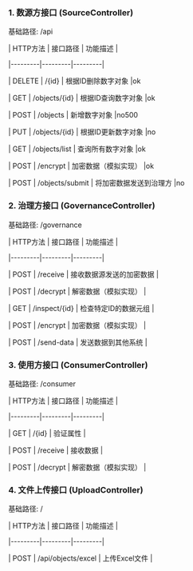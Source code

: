 ### 1. 数源方接口 (SourceController)

基础路径: /api

| HTTP方法 | 接口路径 | 功能描述 |

|---------|---------|---------|

| DELETE | /{id} | 根据ID删除数字对象 |ok

| GET | /objects/{id} | 根据ID查询数字对象 |ok

| POST | /objects | 新增数字对象 |no500

| PUT | /objects/{id} | 根据ID更新数字对象 |no

| GET | /objects/list | 查询所有数字对象 |ok

| POST | /encrypt | 加密数据（模拟实现） |ok

| POST | /objects/submit | 将加密数据发送到治理方 |no

### 2. 治理方接口 (GovernanceController)

基础路径: /governance

| HTTP方法 | 接口路径 | 功能描述 |

|---------|---------|---------|

| POST | /receive | 接收数据源发送的加密数据 |

| POST | /decrypt | 解密数据（模拟实现） |

| GET | /inspect/{id} | 检查特定ID的数据元组 |

| POST | /encrypt | 加密数据（模拟实现） |

| POST | /send-data | 发送数据到其他系统 |

### 3. 使用方接口 (ConsumerController)

基础路径: /consumer

| HTTP方法 | 接口路径 | 功能描述 |

|---------|---------|---------|

| GET | /{id} | 验证属性 |

| POST | /receive | 接收数据 |

| POST | /decrypt | 解密数据（模拟实现） |

### 4. 文件上传接口 (UploadController)

基础路径: /

| HTTP方法 | 接口路径 | 功能描述 |

|---------|---------|---------|

| POST | /api/objects/excel | 上传Excel文件 |
